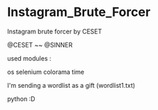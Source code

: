 # Instagram_Brute_Forcer
Instagram brute forcer by CESET

@CESET ~~ @SINNER

used modules :

  os
  selenium
  colorama
  time
  
 I'm sending a wordlist as a gift (wordlist1.txt)
 
 python :D
